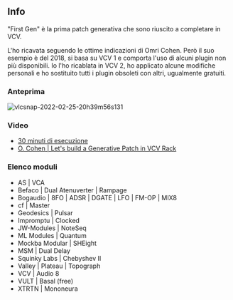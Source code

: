 ## Info

"First Gen" è la prima patch generativa che sono riuscito a completare in VCV.

L'ho ricavata seguendo le ottime indicazioni di Omri Cohen. Però il suo esempio è del 2018, si basa su VCV 1 e comporta l'uso di alcuni plugin non più disponibili. Io l'ho ricablata in VCV 2, ho applicato alcune modifiche personali e ho sostituito tutti i plugin obsoleti con altri, ugualmente gratuiti.

### Anteprima

![vlcsnap-2022-02-25-20h39m56s131](https://user-images.githubusercontent.com/623043/155784473-3d403861-badb-4915-b5fe-946e9eb57e94.png)

### Video

- [30 minuti di esecuzione](https://youtu.be/95XmXZ28Lec)
- [O. Cohen | Let's build a Generative Patch in VCV Rack](https://youtu.be/OBR6LmDb3Uk)

### Elenco moduli

- AS | VCA
- Befaco | Dual Atenuverter | Rampage
- Bogaudio | 8FO | ADSR | DGATE | LFO | FM-OP | MIX8
- cf | Master
- Geodesics | Pulsar
- Impromptu | Clocked
- JW-Modules | NoteSeq
- ML Modules | Quantum
- Mockba Modular | SHEight
- MSM | Dual Delay
- Squinky Labs | Chebyshev II
- Valley | Plateau | Topograph
- VCV | Audio 8
- VULT | Basal (free)
- XTRTN | Mononeura

